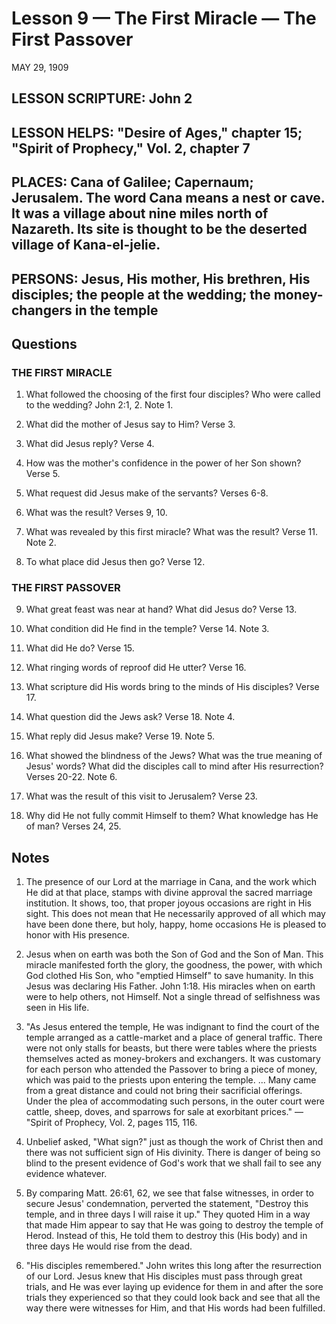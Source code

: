# Lesson 9 — The First Miracle — The First Passover

MAY 29, 1909

## LESSON SCRIPTURE: John 2

## LESSON HELPS: "Desire of Ages," chapter 15; "Spirit of Prophecy," Vol. 2, chapter 7

## PLACES: Cana of Galilee; Capernaum; Jerusalem. The word Cana means a nest or cave. It was a village about nine miles north of Nazareth. Its site is thought to be the deserted village of Kana-el-jelie.

## PERSONS: Jesus, His mother, His brethren, His disciples; the people at the wedding; the money-changers in the temple

## Questions

### THE FIRST MIRACLE

1. What followed the choosing of the first four disciples? Who were called to the wedding? John 2:1, 2. Note 1.

2. What did the mother of Jesus say to Him? Verse 3.

3. What did Jesus reply? Verse 4.

4. How was the mother's confidence in the power of her Son shown? Verse 5.

5. What request did Jesus make of the servants? Verses 6-8.

6. What was the result? Verses 9, 10.

7. What was revealed by this first miracle? What was the result? Verse 11. Note 2.

8. To what place did Jesus then go? Verse 12.

### THE FIRST PASSOVER

9. What great feast was near at hand? What did Jesus do? Verse 13.

10. What condition did He find in the temple? Verse 14. Note 3.

11. What did He do? Verse 15.

12. What ringing words of reproof did He utter? Verse 16.

13. What scripture did His words bring to the minds of His disciples? Verse 17.

14. What question did the Jews ask? Verse 18. Note 4.

15. What reply did Jesus make? Verse 19. Note 5.

16. What showed the blindness of the Jews? What was the true meaning of Jesus' words? What did the disciples call to mind after His resurrection? Verses 20-22. Note 6.

17. What was the result of this visit to Jerusalem? Verse 23.

18. Why did He not fully commit Himself to them? What knowledge has He of man? Verses 24, 25.

## Notes

1. The presence of our Lord at the marriage in Cana, and the work which He did at that place, stamps with divine approval the sacred marriage institution. It shows, too, that proper joyous occasions are right in His sight. This does not mean that He necessarily approved of all which may have been done there, but holy, happy, home occasions He is pleased to honor with His presence.

2. Jesus when on earth was both the Son of God and the Son of Man. This miracle manifested forth the glory, the goodness, the power, with which God clothed His Son, who "emptied Himself" to save humanity. In this Jesus was declaring His Father. John 1:18. His miracles when on earth were to help others, not Himself. Not a single thread of selfishness was seen in His life.

3. "As Jesus entered the temple, He was indignant to find the court of the temple arranged as a cattle-market and a place of general traffic. There were not only stalls for beasts, but there were tables where the priests themselves acted as money-brokers and exchangers. It was customary for each person who attended the Passover to bring a piece of money, which was paid to the priests upon entering the temple. ... Many came from a great distance and could not bring their sacrificial offerings. Under the plea of accommodating such persons, in the outer court were cattle, sheep, doves, and sparrows for sale at exorbitant prices." — "Spirit of Prophecy, Vol. 2, pages 115, 116.

4. Unbelief asked, "What sign?" just as though the work of Christ then and there was not sufficient sign of His divinity. There is danger of being so blind to the present evidence of God's work that we shall fail to see any evidence whatever.

5. By comparing Matt. 26:61, 62, we see that false witnesses, in order to secure Jesus' condemnation, perverted the statement, "Destroy this temple, and in three days I will raise it up." They quoted Him in a way that made Him appear to say that He was going to destroy the temple of Herod. Instead of this, He told them to destroy this (His body) and in three days He would rise from the dead.

6. "His disciples remembered." John writes this long after the resurrection of our Lord. Jesus knew that His disciples must pass through great trials, and He was ever laying up evidence for them in and after the sore trials they experienced so that they could look back and see that all the way there were witnesses for Him, and that His words had been fulfilled.